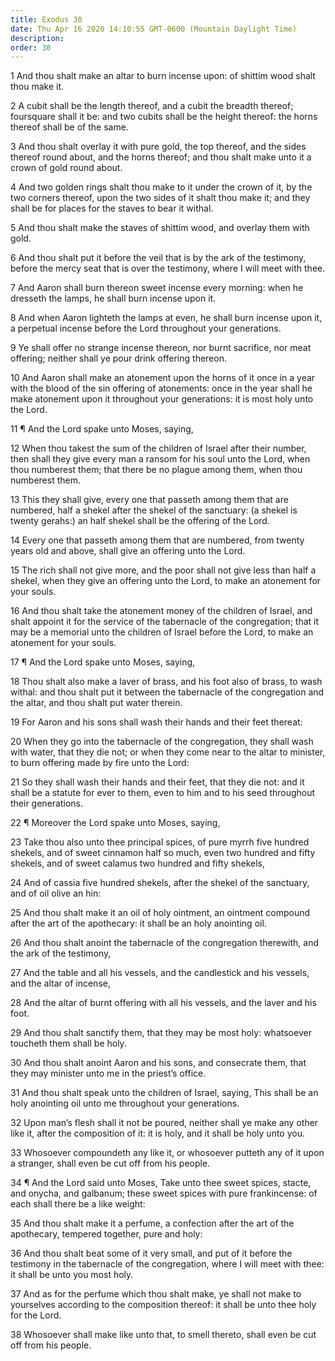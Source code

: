 ```yaml
---
title: Exodus 30
date: Thu Apr 16 2020 14:10:55 GMT-0600 (Mountain Daylight Time)
description: 
order: 30
---
```


<p>
  1 And thou shalt make an altar to burn incense upon: of shittim wood shalt
  thou make it.
</p>
<span></span>
<p>
  2 A cubit shall be the length thereof, and a cubit the breadth thereof;
  foursquare shall it be: and two cubits shall be the height thereof: the horns
  thereof shall be of the same.
</p>
<p>
  3 And thou shalt overlay it with pure gold, the top thereof, and the sides
  thereof round about, and the horns thereof; and thou shalt make unto it a
  crown of gold round about.
</p>
<p>
  4 And two golden rings shalt thou make to it under the crown of it, by the two
  corners thereof, upon the two sides of it shalt thou make it; and they shall
  be for places for the staves to bear it withal.
</p>
<p>
  5 And thou shalt make the staves of shittim wood, and overlay them with gold.
</p>
<p>
  6 And thou shalt put it before the veil that is by the ark of the testimony,
  before the mercy seat that is over the testimony, where I will meet with thee.
</p>
<p>
  7 And Aaron shall burn thereon sweet incense every morning: when he dresseth
  the lamps, he shall burn incense upon it.
</p>
<p>
  8 And when Aaron lighteth the lamps at even, he shall burn incense upon it, a
  perpetual incense before the Lord throughout your generations.
</p>
<p>
  9 Ye shall offer no strange incense thereon, nor burnt sacrifice, nor meat
  offering; neither shall ye pour drink offering thereon.
</p>
<p>
  10 And Aaron shall make an atonement upon the horns of it once in a year with
  the blood of the sin offering of atonements: once in the year shall he make
  atonement upon it throughout your generations: it is most holy unto the Lord.
</p>
<p>11 &#xB6; And the Lord spake unto Moses, saying,</p>
<p>
  12 When thou takest the sum of the children of Israel after their number, then
  shall they give every man a ransom for his soul unto the Lord, when thou
  numberest them; that there be no plague among them, when thou numberest them.
</p>
<p>
  13 This they shall give, every one that passeth among them that are numbered,
  half a shekel after the shekel of the sanctuary: (a shekel is twenty gerahs:)
  an half shekel shall be the offering of the Lord.
</p>
<p>
  14 Every one that passeth among them that are numbered, from twenty years old
  and above, shall give an offering unto the Lord.
</p>
<p>
  15 The rich shall not give more, and the poor shall not give less than half a
  shekel, when they give an offering unto the Lord, to make an atonement for
  your souls.
</p>
<p>
  16 And thou shalt take the atonement money of the children of Israel, and
  shalt appoint it for the service of the tabernacle of the congregation; that
  it may be a memorial unto the children of Israel before the Lord, to make an
  atonement for your souls.
</p>
<p>17 &#xB6; And the Lord spake unto Moses, saying,</p>
<p>
  18 Thou shalt also make a laver of brass, and his foot also of brass, to wash
  withal: and thou shalt put it between the tabernacle of the congregation and
  the altar, and thou shalt put water therein.
</p>
<p>19 For Aaron and his sons shall wash their hands and their feet thereat:</p>
<p>
  20 When they go into the tabernacle of the congregation, they shall wash with
  water, that they die not; or when they come near to the altar to minister, to
  burn offering made by fire unto the Lord:
</p>
<p>
  21 So they shall wash their hands and their feet, that they die not: and it
  shall be a statute for ever to them, even to him and to his seed throughout
  their generations.
</p>
<p>22 &#xB6; Moreover the Lord spake unto Moses, saying,</p>
<p>
  23 Take thou also unto thee principal spices, of pure myrrh five hundred
  shekels, and of sweet cinnamon half so much, even two hundred and fifty
  shekels, and of sweet calamus two hundred and fifty shekels,
</p>
<p>
  24 And of cassia five hundred shekels, after the shekel of the sanctuary, and
  of oil olive an hin:
</p>
<p>
  25 And thou shalt make it an oil of holy ointment, an ointment compound after
  the art of the apothecary: it shall be an holy anointing oil.
</p>
<p>
  26 And thou shalt anoint the tabernacle of the congregation therewith, and the
  ark of the testimony,
</p>
<p>
  27 And the table and all his vessels, and the candlestick and his vessels, and
  the altar of incense,
</p>
<p>
  28 And the altar of burnt offering with all his vessels, and the laver and his
  foot.
</p>
<p>
  29 And thou shalt sanctify them, that they may be most holy: whatsoever
  toucheth them shall be holy.
</p>
<p>
  30 And thou shalt anoint Aaron and his sons, and consecrate them, that they
  may minister unto me in the priest&#x2019;s office.
</p>
<p>
  31 And thou shalt speak unto the children of Israel, saying, This shall be an
  holy anointing oil unto me throughout your generations.
</p>
<p>
  32 Upon man&#x2019;s flesh shall it not be poured, neither shall ye make any
  other like it, after the composition of it: it is holy, and it shall be holy
  unto you.
</p>
<p>
  33 Whosoever compoundeth any like it, or whosoever putteth any of it upon a
  stranger, shall even be cut off from his people.
</p>
<p>
  34 &#xB6; And the Lord said unto Moses, Take unto thee sweet spices, stacte,
  and onycha, and galbanum; these sweet spices with pure frankincense: of each
  shall there be a like weight:
</p>
<p>
  35 And thou shalt make it a perfume, a confection after the art of the
  apothecary, tempered together, pure and holy:
</p>
<p>
  36 And thou shalt beat some of it very small, and put of it before the
  testimony in the tabernacle of the congregation, where I will meet with thee:
  it shall be unto you most holy.
</p>
<p>
  37 And as for the perfume which thou shalt make, ye shall not make to
  yourselves according to the composition thereof: it shall be unto thee holy
  for the Lord.
</p>
<p>
  38 Whosoever shall make like unto that, to smell thereto, shall even be cut
  off from his people.
</p>
